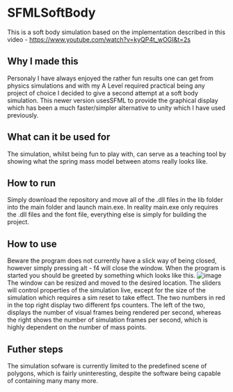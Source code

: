 # SFMLSoftBody

This is a soft body simulation based on the implementation described in this video - https://www.youtube.com/watch?v=kyQP4t_wOGI&t=2s

## Why I made this

Personaly I have always enjoyed the rather fun results one can get from physics simulations and with my A Level required practical being any project of choice I decided to give a 
second attempt at a soft body simulation. This newer version usesSFML to provide the graphical display which has been a much faster/simpler alternative to unity which I have used 
previously.

## What can it be used for

The simulation, whilst being fun to play with, can serve as a teaching tool by showing what the spring mass model between atoms really looks like.  

## How to run

Simply download the repository and move all of the .dll files in the lib folder into the main folder and launch main.exe. In reality main.exe only requires the .dll files and the 
font file, everything else is simply for building the project.

## How to use

Beware the program does not currently have a slick way of being closed, however simply pressing alt - f4 will close the window.
When the program is started you should be greeted by something which looks like this. 
![image](https://user-images.githubusercontent.com/95449040/155342601-1cdcbe69-e7fc-49e1-9818-5ddfc60135d4.png)
The window can be resized and moved to the desired location. The sliders will control properties of the simulation live, except for the size of the simulation which requires a sim
reset to take effect. The two numbers in red in the top right display two different fps counters. The left of the two, displays the number of visual frames being rendered per 
second, whereas the right shows the number of simulation frames per second, which is highly dependent on the number of mass points.

## Futher steps

The simulation sofware is currently limited to the predefined scene of polygons, which is fairly uninteresting, despite the software being capable of containing many many more.
